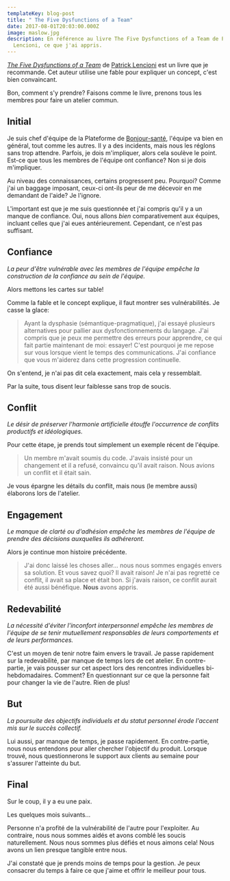 ```yaml
---
templateKey: blog-post
title: " The Five Dysfunctions of a Team"
date: 2017-08-01T20:03:00.000Z
image: maslow.jpg
description: En référence au livre The Five Dysfunctions of a Team de Patrick
  Lencioni, ce que j'ai appris.
---
```

[_The Five Dysfunctions of a Team_](https://www.tablegroup.com/books/dysfunctions)
de [Patrick Lencioni](https://www.tablegroup.com/pat/) est un livre que je recommande. Cet auteur utilise une fable pour
expliquer un concept, c'est bien convaincant.

Bon, comment s'y prendre? Faisons comme le livre, prenons tous les membres pour faire un atelier commun.

## Initial

Je suis chef d'équipe de la Plateforme de [Bonjour-santé](https://bonjour-sante.ca/), l'équipe va bien en général, tout
comme les autres. Il y a des incidents, mais nous les réglons sans trop attendre. Parfois, je dois m'impliquer, alors
cela soulève le point. Est-ce que tous les membres de l'équipe ont confiance? Non si je dois m'impliquer.

Au niveau des connaissances, certains progressent peu. Pourquoi? Comme j'ai un baggage imposant, ceux-ci ont-ils peur de
me décevoir en me demandant de l'aide? Je l'ignore.

L'important est que je me suis questionnée et j'ai compris qu'il y a un manque de confiance. Oui, nous allons _bien_
comparativement aux équipes, incluant celles que j'ai eues antérieurement. Cependant, ce n'est pas suffisant.

## Confiance

_La peur d'être vulnérable avec les membres de l'équipe empêche la construction de la confiance au sein de l'équipe._

Alors mettons les cartes sur table!

Comme la fable et le concept explique, il faut montrer ses vulnérabilités. Je casse la glace:

> Ayant la dysphasie (sémantique-pragmatique), j'ai essayé plusieurs alternatives pour pallier aux dysfonctionnements du langage.
> J'ai compris que je peux me permettre des erreurs pour apprendre, ce qui fait partie maintenant de moi: essayer!
> C'est pourquoi je me repose sur vous lorsque vient le temps des communications.
> J'ai confiance que vous m'aiderez dans cette progression continuelle.

On s'entend, je n'ai pas dit cela exactement, mais cela y ressemblait.

Par la suite, tous disent leur faiblesse sans trop de soucis.

## Conflit

_Le désir de préserver l'harmonie artificielle étouffe l'occurrence de conflits productifs et idéologiques._

Pour cette étape, je prends tout simplement un exemple récent de l'équipe.

> Un membre m'avait soumis du code.
> J'avais insisté pour un changement et il a refusé, convaincu qu'il avait raison.
> Nous avions un conflit et il était sain.

Je vous épargne les détails du conflit, mais nous (le membre aussi) élaborons lors de l'atelier.

## Engagement

_Le manque de clarté ou d'adhésion empêche les membres de l'équipe de prendre des décisions auxquelles ils adhéreront._

Alors je continue mon histoire précédente.

> J'ai donc laissé les choses aller... nous nous sommes engagés envers sa solution.
> Et vous savez quoi?
> Il avait raison!
> Je n'ai pas regretté ce conflit, il avait sa place et était bon.
> Si j'avais raison, ce conflit aurait été aussi bénéfique.
> **Nous** avons appris.

## Redevabilité

_La nécessité d'éviter l'inconfort interpersonnel empêche les membres de l'équipe de se tenir mutuellement responsables
de leurs comportements et de leurs performances._

C'est un moyen de tenir notre faim envers le travail. Je passe rapidement sur la redevabilité, par manque de temps lors
de cet atelier. En contre-partie, je vais pousser sur cet aspect lors des rencontres individuelles bi-hebdomadaires.
Comment? En questionnant sur ce que la personne fait pour changer la vie de l'autre. Rien de plus!

## But

_La poursuite des objectifs individuels et du statut personnel érode l'accent mis sur le succès collectif._

Lui aussi, par manque de temps, je passe rapidement. En contre-partie, nous nous entendons pour aller chercher
l'objectif du produit. Lorsque trouvé, nous questionnerons le support aux clients au semaine pour s'assurer l'atteinte
du but.

## Final

Sur le coup, il y a eu une paix.

Les quelques mois suivants...

Personne n'a profité de la vulnérabilité de l'autre pour l'exploiter. Au contraire, nous nous sommes aidés et avons
comblé les soucis naturellement. Nous nous sommes plus défiés et nous aimons cela!
Nous avons un lien presque tangible entre nous.

J'ai constaté que je prends moins de temps pour la gestion. Je peux consacrer du temps à faire ce que j'aime et offrir
le meilleur pour tous.
